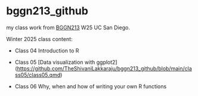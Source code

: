 # bggn213_github
my class work from [BGGN213](https://bioboot.github.io/bggn213_W25/) W25 UC San Diego.

Winter 2025 class content:

- Class 04 Introduction to R

- Class 05 [Data visualization with ggplot2] (https://github.com/TheShivaniLakkaraju/bggn213_github/blob/main/class05/class05.qmd)

- Class 06 Why, when and how of writing your own R functions

